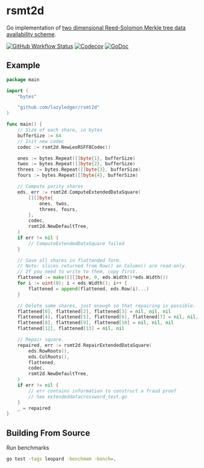# rsmt2d

Go implementation of [two dimensional Reed-Solomon Merkle tree data availability scheme](https://arxiv.org/abs/1809.09044).

[![GitHub Workflow Status](https://img.shields.io/github/workflow/status/lazyledger/rsmt2d/Tests)](https://github.com/lazyledger/rsmt2d/actions/workflows/ci.yml)
[![Codecov](https://img.shields.io/codecov/c/github/lazyledger/rsmt2d)](https://app.codecov.io/gh/lazyledger/rsmt2d)
[![GoDoc](https://godoc.org/github.com/lazyledger/rsmt2d?status.svg)](https://godoc.org/github.com/lazyledger/rsmt2d)

## Example

```go
package main

import (
    "bytes"

    "github.com/lazyledger/rsmt2d"
)

func main() {
    // Size of each share, in bytes
    bufferSize := 64
    // Init new codec
    codec := rsmt2d.NewLeoRSFF8Codec()

    ones := bytes.Repeat([]byte{1}, bufferSize)
    twos := bytes.Repeat([]byte{2}, bufferSize)
    threes := bytes.Repeat([]byte{3}, bufferSize)
    fours := bytes.Repeat([]byte{4}, bufferSize)

    // Compute parity shares
    eds, err := rsmt2d.ComputeExtendedDataSquare(
        [][]byte{
            ones, twos,
            threes, fours,
        },
        codec,
        rsmt2d.NewDefaultTree,
    )
    if err != nil {
        // ComputeExtendedDataSquare failed
    }

    // Save all shares in flattended form.
    // Note: slices returned from Row() an Column() are read-only.
    // If you need to write to them, copy first.
    flattened := make([][]byte, 0, eds.Width()*eds.Width())
    for i := uint(0); i < eds.Width(); i++ {
        flattened = append(flattened, eds.Row(i)...)
    }

    // Delete some shares, just enough so that repairing is possible.
    flattened[0], flattened[2], flattened[3] = nil, nil, nil
    flattened[4], flattened[5], flattened[6], flattened[7] = nil, nil, nil, nil
    flattened[8], flattened[9], flattened[10] = nil, nil, nil
    flattened[12], flattened[13] = nil, nil

    // Repair square.
    repaired, err := rsmt2d.RepairExtendedDataSquare(
        eds.RowRoots(),
        eds.ColRoots(),
        flattened,
        codec,
        rsmt2d.NewDefaultTree,
    )
    if err != nil {
        // err contains information to construct a fraud proof
        // See extendeddatacrossword_test.go
    }
    _ = repaired
}

```

## Building From Source

Run benchmarks

```sh
go test -tags leopard -benchmem -bench=.
```

